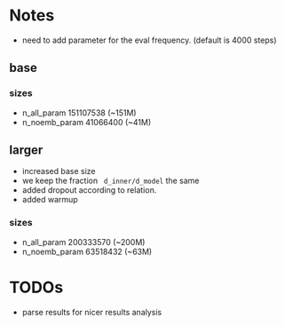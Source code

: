# Notes

* need to add parameter for the eval frequency. (default is 4000 steps)

## base

### sizes

* n_all_param 151107538 (~151M)
* n_noemb_param 41066400 (~41M)

## larger

* increased base size
* we keep the fraction ` d_inner/d_model` the same
* added dropout according to relation.
* added warmup

### sizes

* n_all_param 200333570 (~200M)
* n_noemb_param 63518432 (~63M)


# TODOs

* parse results for nicer results analysis


